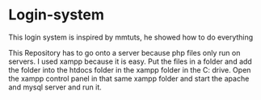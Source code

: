 # Login-system
This login system is inspired by mmtuts, he showed how to do everything

This Repository has to go onto a server because php files only run on servers. 
I used xampp because it is easy. Put the files in a folder and add the folder
into the htdocs folder in the xampp folder in the C: drive. 
Open the xampp control panel in that same xampp folder and start the apache 
and mysql server and run it. 
